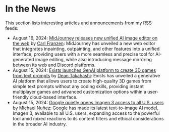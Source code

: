 # In the News

This section lists interesting articles and announcements from my RSS feeds:

* August 16, 2024: [MidJourney releases new unified AI image editor on the web](https://venturebeat.com/ai/midjourney-releases-new-unified-ai-image-editor-on-the-web/) by [Carl Franzen](https://venturebeat.com/author/carlfranzen/): MidJourney has unveiled a new web editor that integrates inpainting, outpainting, and other features into a unified interface, providing users with a more seamless and precise tool for AI-generated image editing, while also introducing message mirroring between its web and Discord platforms.
* August 15, 2024: [Exists launches GenAI platform to create 3D games from text prompts](https://venturebeat.com/games/exists-launches-genai-platform-to-create-3d-games-from-text-prompts/) by [Dean Takahashi](https://venturebeat.com/author/deantakahashi/): Exists has unveiled a generative AI platform that allows users to create high-quality 3D games from simple text prompts without any coding skills, providing instant multiplayer games and advanced customization options within a user-friendly cloud-based interface.
* August 15, 2024: [Google quietly opens Imagen 3 access to all U.S. users](https://venturebeat.com/ai/google-quietly-opens-imagen-3-access-to-all-u-s-users/) by [Michael Nuñez](https://venturebeat.com/author/michaelfnunez/): Google has made its latest text-to-image AI model, Imagen 3, available to all U.S. users, expanding access to the powerful tool amid mixed reactions to its content filters and ethical considerations in the broader AI industry.
